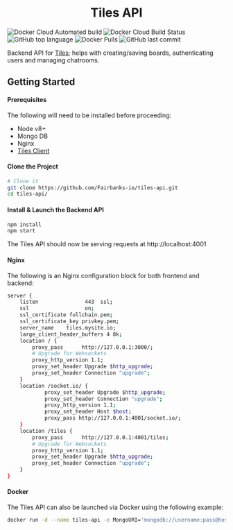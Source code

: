 <h1 align="center">
  Tiles API
</h1>

![Docker Cloud Automated build](https://img.shields.io/docker/cloud/automated/fairbanksio/tiles-api.svg)
![Docker Cloud Build Status](https://img.shields.io/docker/cloud/build/fairbanksio/tiles-api.svg)
![GitHub top language](https://img.shields.io/github/languages/top/Fairbanks-io/tiles-api.svg)
![Docker Pulls](https://img.shields.io/docker/pulls/fairbanksio/tiles-api.svg)
![GitHub last commit](https://img.shields.io/github/last-commit/Fairbanks-io/tiles-api.svg)

Backend API for [Tiles](https://github.com/Fairbanks-io/tiles-client); helps with creating/saving boards, authenticating users and managing chatrooms.

## Getting Started

#### Prerequisites

The following will need to be installed before proceeding:

- Node v8+
- Mongo DB
- Nginx
- [Tiles Client](https://github.com/Fairbanks-io/tiles-client)

#### Clone the Project

```sh
# Clone it
git clone https://github.com/Fairbanks-io/tiles-api.git
cd tiles-api/
```

#### Install & Launch the Backend API

```sh
npm install
npm start
```

The Tiles API should now be serving requests at http://localhost:4001

#### Nginx

The following is an Nginx configuration block for both frontend and backend:

```sh
server {
    listen               443  ssl;
    ssl                  on;
    ssl_certificate fullchain.pem;
    ssl_certificate_key privkey.pem;
    server_name    tiles.mysite.io;
    large_client_header_buffers 4 8k;
    location / {
        proxy_pass      http://127.0.0.1:3000/;
        # Upgrade for Websockets
        proxy_http_version 1.1;
        proxy_set_header Upgrade $http_upgrade;
        proxy_set_header Connection "upgrade";
    }
    location /socket.io/ {
            proxy_set_header Upgrade $http_upgrade;
            proxy_set_header Connection "upgrade";
            proxy_http_version 1.1;
            proxy_set_header Host $host;
            proxy_pass http://127.0.0.1:4001/socket.io/;
    }
    location /tiles {
        proxy_pass      http://127.0.0.1:4001/tiles;
        # Upgrade for Websockets
        proxy_http_version 1.1;
        proxy_set_header Upgrade $http_upgrade;
        proxy_set_header Connection "upgrade";
    }
}
```

#### Docker

The Tiles API can also be launched via Docker using the following example:

```sh
docker run -d --name tiles-api -e MongoURI='mongodb://username:pass@host.io:27017/database' -p 4001:4001 -v "$PWD":/usr/src/app -w /usr/src/app node:8 "yarn" "start"```
